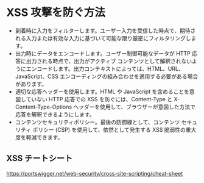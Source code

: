 # XSS 攻撃を防ぐ方法

- 到着時に入力をフィルターします。ユーザー入力を受信した時点で、期待される入力または有効な入力に基づいて可能な限り厳密にフィルタリングします。
- 出力時にデータをエンコードします。ユーザー制御可能なデータが HTTP 応答に出力される時点で、出力がアクティブ コンテンツとして解釈されないようにエンコードします。出力コンテキストによっては、HTML、URL、JavaScript、CSS エンコーディングの組み合わせを適用する必要がある場合があります。
- 適切な応答ヘッダーを使用します。HTML や JavaScript を含めることを意図していない HTTP 応答での XSS を防ぐには、Content-Type と X-Content-Type-Options ヘッダーを使用して、ブラウザーが意図した方法で応答を解釈できるようにします。
- コンテンツセキュリティポリシー。最後の防御線として、コンテンツ セキュリティ ポリシー (CSP) を使用して、依然として発生する XSS 脆弱性の重大度を軽減できます。

## XSS チートシート

https://portswigger.net/web-security/cross-site-scripting/cheat-sheet
